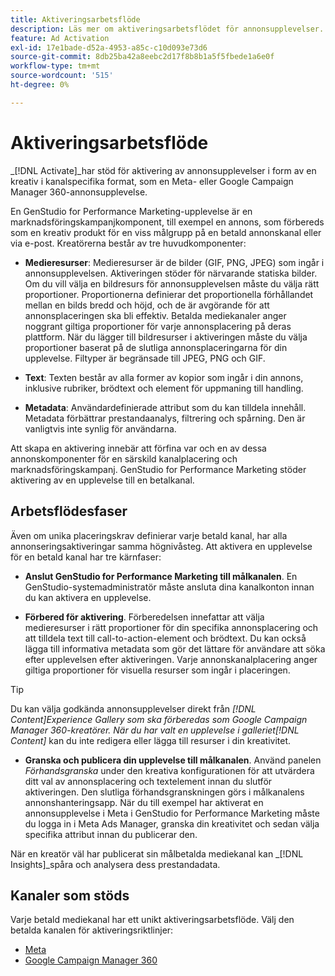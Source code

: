 ```yaml
---
title: Aktiveringsarbetsflöde
description: Läs mer om aktiveringsarbetsflödet för annonsupplevelser.
feature: Ad Activation
exl-id: 17e1bade-d52a-4953-a85c-c10d093e73d6
source-git-commit: 8db25ba42a8eebc2d17f8b8b1a5f5fbede1a6e0f
workflow-type: tm+mt
source-wordcount: '515'
ht-degree: 0%

---
```


# Aktiveringsarbetsflöde

_[!DNL Activate]_har stöd för aktivering av annonsupplevelser i form av en kreativ i kanalspecifika format, som en Meta- eller Google Campaign Manager 360-annonsupplevelse.

En GenStudio for Performance Marketing-upplevelse är en marknadsföringskampanjkomponent, till exempel en annons, som förbereds som en kreativ produkt för en viss målgrupp på en betald annonskanal eller via e-post. Kreatörerna består av tre huvudkomponenter:

* **Medieresurser**: Medieresurser är de bilder (GIF, PNG, JPEG) som ingår i annonsupplevelsen. Aktiveringen stöder för närvarande statiska bilder.
Om du vill välja en bildresurs för annonsupplevelsen måste du välja rätt proportioner. Proportionerna definierar det proportionella förhållandet mellan en bilds bredd och höjd, och de är avgörande för att annonsplaceringen ska bli effektiv. Betalda mediekanaler anger noggrant giltiga proportioner för varje annonsplacering på deras plattform. När du lägger till bildresurser i aktiveringen måste du välja proportioner baserat på de slutliga annonsplaceringarna för din upplevelse. Filtyper är begränsade till JPEG, PNG och GIF.

* **Text**: Texten består av alla former av kopior som ingår i din annons, inklusive rubriker, brödtext och element för uppmaning till handling.

* **Metadata**: Användardefinierade attribut som du kan tilldela innehåll. Metadata förbättrar prestandaanalys, filtrering och spårning. Den är vanligtvis inte synlig för användarna.

Att skapa en aktivering innebär att förfina var och en av dessa annonskomponenter för en särskild kanalplacering och marknadsföringskampanj. GenStudio for Performance Marketing stöder aktivering av en upplevelse till en betalkanal.

## Arbetsflödesfaser

Även om unika placeringskrav definierar varje betald kanal, har alla annonseringsaktiveringar samma högnivåsteg. Att aktivera en upplevelse för en betald kanal har tre kärnfaser:

* **Anslut GenStudio for Performance Marketing till målkanalen**. En GenStudio-systemadministratör måste ansluta dina kanalkonton innan du kan aktivera en upplevelse.

* **Förbered för aktivering**. Förberedelsen innefattar att välja medieresurser i rätt proportioner för din specifika annonsplacering och att tilldela text till call-to-action-element och brödtext. Du kan också lägga till informativa metadata som gör det lättare för användare att söka efter upplevelsen efter aktiveringen. Varje annonskanalplacering anger giltiga proportioner för visuella resurser som ingår i placeringen.

>[!TIP]
>
>Du kan välja godkända annonsupplevelser direkt från _[!DNL Content]_Experience Gallery som ska förberedas som Google Campaign Manager 360-kreatörer. När du har valt en upplevelse i galleriet_[!DNL Content]_ kan du inte redigera eller lägga till resurser i din kreativitet.

* **Granska och publicera din upplevelse till målkanalen**. Använd panelen _Förhandsgranska_ under den kreativa konfigurationen för att utvärdera ditt val av annonsplacering och textelement innan du slutför aktiveringen. Den slutliga förhandsgranskningen görs i målkanalens annonshanteringsapp. När du till exempel har aktiverat en annonsupplevelse i Meta i GenStudio for Performance Marketing måste du logga in i Meta Ads Manager, granska din kreativitet och sedan välja specifika attribut innan du publicerar den.

När en kreatör väl har publicerat sin målbetalda mediekanal kan _[!DNL Insights]_spåra och analysera dess prestandadata.

## Kanaler som stöds

Varje betald mediekanal har ett unikt aktiveringsarbetsflöde. Välj den betalda kanalen för aktiveringsriktlinjer:

* [Meta](activate-meta-ad.md)
* [Google Campaign Manager 360](activate-cm360-ad.md)
